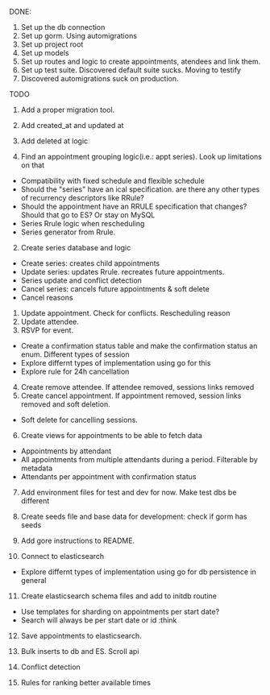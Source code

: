 DONE:

1. Set up the db connection
1. Set up gorm. Using automigrations
1. Set up project root
1. Set up models
1. Set up routes and logic to create appointments, atendees and link them.
1. Set up test suite. Discovered default suite sucks. Moving to testify
1. Discovered automigrations suck on production. 

TODO 

1. Add a proper migration tool. 

1. Add created_at and updated at

1. Add deleted at logic 

1. Find an appointment grouping logic(i.e.: appt series). Look up limitations on that
* Compatibility with fixed schedule and flexible schedule
* Should the "series" have an ical specification. are there any other types of recurrency descriptors
like RRule?
* Should the appointment have an RRULE specification that changes? Should that go to ES? Or stay on MySQL
* Series Rrule logic when rescheduling
* Series generator from Rrule. 

2. Create series database and logic
* Create series: creates child appointments
* Update series: updates Rrule. recreates future appointments. 
* Series update and conflict detection
* Cancel series: cancels future appointments & soft delete
* Cancel reasons

1. Update appointment. Check for conflicts. Rescheduling reason
2. Update attendee.
3. RSVP for event.
* Create a confirmation status table and make the confirmation status an enum. Different types of session
* Explore differnt types of implementation using go for this
* Explore rule for 24h cancellation

4. Create remove attendee. If attendee removed, sessions links removed
5. Create cancel appointment. If appointment removed, session links removed and soft deletion.
* Soft delete for cancelling sessions.

6. Create views for appointments to be able to fetch data
* Appointments by attendant
* All appointments from multiple attendants during a period. Filterable by metadata
* Attendants per appointment with confirmation status

7. Add environment files for test and dev for now. Make test dbs be different
8. Create seeds file and base data for development: check if gorm has seeds

9. Add gore instructions to README.

10. Connect to elasticsearch
* Explore differnt types of implementation using go for db persistence in general
11. Create elasticsearch schema files and add to initdb routine
* Use templates for sharding on appointments per start date?
* Search will always be per start date or id :think

12. Save appointments to elasticsearch.

14. Bulk inserts to db and ES. Scroll api 
15. Conflict detection
16. Rules for ranking better available times